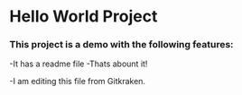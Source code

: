 # Hello World Project

### This project is a demo with the following features:
-It has a readme file
-Thats abount it!

-I am editing this file from Gitkraken.